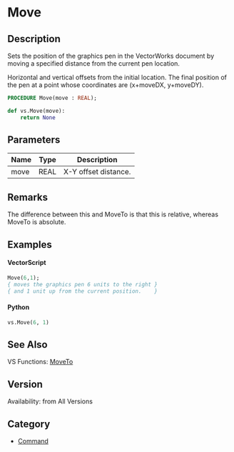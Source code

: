 # Move

## Description
Sets the position of the graphics pen in the VectorWorks document by moving a specified distance from the current pen location.

Horizontal and vertical offsets from the initial location. The final position of the pen at a point whose coordinates are (x+moveDX, y+moveDY).

```pascal
PROCEDURE Move(move : REAL);
```

```python
def vs.Move(move):
    return None
```

## Parameters
|Name|Type|Description|
|---|---|---|
|move|REAL|X-Y offset distance.|

## Remarks
The difference between this and MoveTo is that this is relative, whereas MoveTo is absolute.

## Examples
#### VectorScript ####
```pascal
Move(6,1);
{ moves the graphics pen 6 units to the right }
{ and 1 unit up from the current position.    }
```
#### Python ####
```python
vs.Move(6, 1)
```

## See Also
VS Functions:
[MoveTo](MoveTo.md)

## Version
Availability: from All Versions

## Category
* [Command](../Categories/Command.md)
